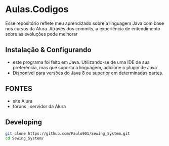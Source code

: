 # Aulas.Codigos
Esse repositório reflete meu aprendizado sobre a linguagem Java com base nos cursos da Alura. Através dos commits, a experiência de entendimento sobre as evoluções 
pode melhorar
## Instalação & Configurando

 - este programa foi feito em Java. Utilizando-se de uma IDE de sua preferência, mas que suporta a linguagem, adicione o plugin de Java
 - Disponível para versões do Java 8 ou superior em determinadas partes.

## FONTES
  - site Alura
  - fóruns : servidor da Alura


## Developing
```bash
git clone https://github.com/Paulo901/Sewing_System.git
cd Sewing_System/
```
